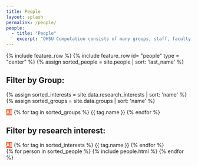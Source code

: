 ```yaml
---
title: People
layout: splash
permalink: /people/
people:
  - title: "People"
    excerpt: "OHSU Computation consists of many groups, staff, faculty, and students. If you want to join, we want you! To add yourself, look at the [instructions in the README for this repository.](https://github.com/drylabyrinth/drylabyrinth.github.io/blob/master/README.md)"
---
```


<script
  src="https://code.jquery.com/jquery-3.3.1.min.js"
  integrity="sha256-FgpCb/KJQlLNfOu91ta32o/NMZxltwRo8QtmkMRdAu8="
  crossorigin="anonymous"></script>

<script src="https://unpkg.com/imagesloaded@4/imagesloaded.pkgd.min.js"></script>

<script src="https://unpkg.com/isotope-layout@3/dist/isotope.pkgd.min.js"></script>

{% include feature_row %}
{% include feature_row id= "people" type = "center" %}
{% assign sorted_people = site.people | sort: 'last_name' %}

## Filter by Group:

{% assign sorted_interests = site.data.research_interests | sort: 'name' %}
{% assign sorted_groups = site.data.groups | sort: 'name' %}

<div class="button-group filter-button-group">
	<a class="button active btn btn--info" data-filter="*">All</a>
	{% for tag in sorted_groups %}
		<a class="button btn btn--info" data-filter=".{{ tag.acronym }}">{{ tag.name }}</a>
	{% endfor %}
</div>

## Filter by research interest:

<div class="button-group filter-button-group">
	<a class="button active btn btn--info" data-filter="*">All</a>
	{% for tag in sorted_interests %}
		<a class="button btn btn--info" data-filter=".{{ tag.tag }}">{{ tag.name }}</a>
	{% endfor %}
</div>

<div class="grid__wrapper">
	{% for person in sorted_people %}
    {% include people.html %}
  {% endfor %}
</div>



<style type="text/css">

	a.button.active {
		background: #F76B48;
		color: #fff;
	}

body {
	height: 100%;
	cursor: default;
}

#card {
	float: left;
	width: 350px;
	height: 350px;
	margin: 10% auto;
	border-radius: 8px;
	box-shadow: 0px 2px 6px rgba(0, 0, 0, 0.2), 0px 2px 6px rgba(0, 0, 0, 0.4);
}

#profile {
	cursor: grabbing;
	width: 350px;
	height: 350px;
	position: relative;
	top: 30px;
	border-radius: 8px;
}

img {
	width: 100px;
	height: 100px;
	border-radius: 100px;
	top: 32px;
	display: block;
	margin: 0 auto;
}

.card1 {
	color: rgba(38, 50, 56, 1);
	font-family: 'Roboto Condensed', sans-serif !important;
	font-size: 30px !important;
	font-weight: 700;
	text-align: center;
	position: relative;
	top: 20px;
	padding-bottom: 20px;
}

.icons {
	text-align: center;
	position: relative;
	top: 15px;
}

.card2 {
	color: rgba(38, 50, 56, .87);
	font-family: 'Roboto Condensed', sans-serif !important;
	font-size: 14px !important;
	font-weight: 400;
	text-align: center;
	position: relative;
	top: 10px;
}
.card3 {
	color: rgba(38, 50, 56, .87);
	font-family: 'Roboto Condensed', sans-serif !important;
	font-size: 12px !important;
	font-weight: 400;
	text-align: center;
	position: relative;
	top: 10px;
}
</style>

<script>

	// init Isotope

	var $container = $(".grid__wrapper").imagesLoaded(function(){
		$container.isotope({
			layoutMode : 'fitRows',
			itemSelector: '.card'
			
	  		// options
		});
	});
  
	// filter items on button click
	$('.filter-button-group').on( 'click', 'a', function() {
	  var filterValue = $(this).attr('data-filter');
	  $container.isotope({ filter: filterValue });
	});

	$('.button-group a.button').on('click', function(){
		$('.button-group a.button').removeClass('active');
		$(this).addClass('active');
	});

</script>
